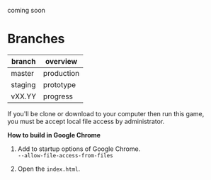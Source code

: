 coming soon

# Branches
| branch | overview |
| - | - |
| master | production |
| staging | prototype |
| vXX.YY | progress |

If you'll be clone or download to your computer then run this game,  
you must be accept local file access by administrator.

**How to build in Google Chrome**

1. Add to startup options of Google Chrome.  
`--allow-file-access-from-files`

2. Open the `index.html`.

